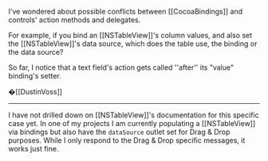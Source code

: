 I've wondered about possible conflicts between [[CocoaBindings]] and controls' action methods and delegates.

For example, if you bind an [[NSTableView]]'s column values, and also set the [[NSTableView]]'s data source, which does the table use, the binding or the data source?

So far, I notice that a text field's action gets called ''after'' its "value" binding's setter.

�[[DustinVoss]]

----

I have not drilled down on [[NSTableView]]'s documentation for this specific case yet. In one of my projects I am currently populating a [[NSTableView]] via bindings but also have the <code>dataSource</code> outlet set for Drag & Drop purposes. While I only respond to the Drag & Drop specific messages, it works just fine.